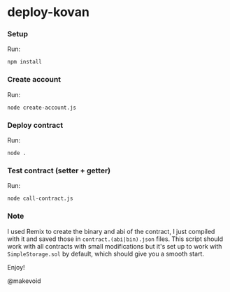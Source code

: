 # deploy-kovan

### Setup

Run:

```
npm install
```

### Create account

Run:

```
node create-account.js
```


### Deploy contract

Run:

```
node .
```

### Test contract (setter + getter)

Run:

```
node call-contract.js
```


### Note

I used Remix to create the binary and abi of the contract, I just compiled with it and saved those in `contract.(abi|bin).json` files. This script should work with all contracts with small modifications but it's set up to work with `SimpleStorage.sol` by default, which should give you a smooth start.

Enjoy!

@makevoid
